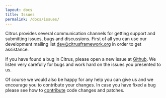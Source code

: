 ```yaml
---
layout: docs
title: Issues
permalink: /docs/issues/
---
```


Citrus provides several communication channels for getting support and submitting issues, bugs and discussions. First of 
all you can use our development mailing list [dev@citrusframework.org](mailto:dev@citrusframework.org) in order to get assistance.

If you have found a bug in Citrus, please open a new issue at [Github](https://github.com/christophd/citrus/issues). We listen very carefully 
for bugs and work hard on the issues you presented to us.

Of course we would also be happy for any help you can give us and we encourage you to contribute your changes. In case 
you have fixed a bug please see how to [contribute](${site.path}/docs/contributing) code changes and patches.